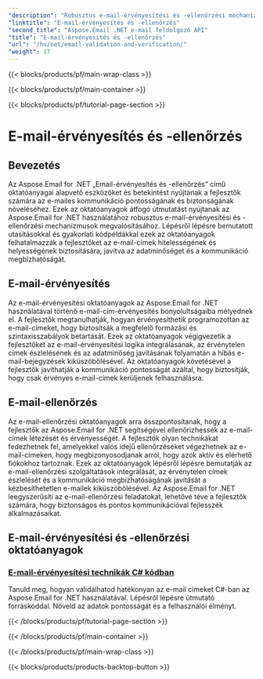 ```yaml
---
"description": "Robusztus e-mail-érvényesítési és -ellenőrzési mechanizmusok megvalósítása az Aspose.Email for .NET oktatóanyagok segítségével. A kommunikáció pontosságának és biztonságának növelése."
"linktitle": "E-mail-érvényesítés és -ellenőrzés"
"second_title": "Aspose.Email .NET e-mail feldolgozó API"
"title": "E-mail-érvényesítés és -ellenőrzés"
"url": "/hu/net/email-validation-and-verification/"
"weight": 17
---
```


{{< blocks/products/pf/main-wrap-class >}}

{{< blocks/products/pf/main-container >}}

{{< blocks/products/pf/tutorial-page-section >}}

# E-mail-érvényesítés és -ellenőrzés


## Bevezetés

Az Aspose.Email for .NET „Email-érvényesítés és -ellenőrzés” című oktatóanyagai alapvető eszközöket és betekintést nyújtanak a fejlesztők számára az e-mailes kommunikáció pontosságának és biztonságának növeléséhez. Ezek az oktatóanyagok átfogó útmutatást nyújtanak az Aspose.Email for .NET használatához robusztus e-mail-érvényesítési és -ellenőrzési mechanizmusok megvalósításához. Lépésről lépésre bemutatott utasításokkal és gyakorlati kódpéldákkal ezek az oktatóanyagok felhatalmazzák a fejlesztőket az e-mail-címek hitelességének és helyességének biztosítására, javítva az adatminőséget és a kommunikáció megbízhatóságát.

## E-mail-érvényesítés

Az e-mail-érvényesítési oktatóanyagok az Aspose.Email for .NET használatával történő e-mail-cím-érvényesítés bonyolultságaiba mélyednek el. A fejlesztők megtanulhatják, hogyan érvényesíthetik programozottan az e-mail-címeket, hogy biztosítsák a megfelelő formázási és szintaxisszabályok betartását. Ezek az oktatóanyagok végigvezetik a fejlesztőket az e-mail-érvényesítési logika integrálásának, az érvénytelen címek észlelésének és az adatminőség javításának folyamatán a hibás e-mail-bejegyzések kiküszöbölésével. Az oktatóanyagok követésével a fejlesztők javíthatják a kommunikáció pontosságát azáltal, hogy biztosítják, hogy csak érvényes e-mail-címek kerüljenek felhasználásra.

## E-mail-ellenőrzés

Az e-mail-ellenőrzési oktatóanyagok arra összpontosítanak, hogy a fejlesztők az Aspose.Email for .NET segítségével ellenőrizhessék az e-mail-címek létezését és érvényességét. A fejlesztők olyan technikákat fedezhetnek fel, amelyekkel valós idejű ellenőrzéseket végezhetnek az e-mail-címeken, hogy megbizonyosodjanak arról, hogy azok aktív és elérhető fiókokhoz tartoznak. Ezek az oktatóanyagok lépésről lépésre bemutatják az e-mail-ellenőrzési szolgáltatások integrálását, az érvénytelen címek észlelését és a kommunikáció megbízhatóságának javítását a kézbesíthetetlen e-mailek kiküszöbölésével. Az Aspose.Email for .NET leegyszerűsíti az e-mail-ellenőrzési feladatokat, lehetővé téve a fejlesztők számára, hogy biztonságos és pontos kommunikációval fejlesszék alkalmazásaikat.

## E-mail-érvényesítési és -ellenőrzési oktatóanyagok
### [E-mail-érvényesítési technikák C# kódban](./email-validation-techniques-in-csharp-code/)
Tanuld meg, hogyan validálhatod hatékonyan az e-mail címeket C#-ban az Aspose.Email for .NET használatával. Lépésről lépésre útmutató forráskóddal. Növeld az adatok pontosságát és a felhasználói élményt.

{{< /blocks/products/pf/tutorial-page-section >}}

{{< /blocks/products/pf/main-container >}}

{{< /blocks/products/pf/main-wrap-class >}}

{{< blocks/products/products-backtop-button >}}